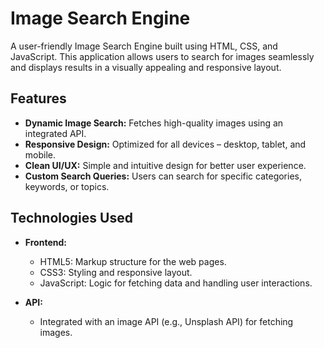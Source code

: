 # Image Search Engine

A user-friendly Image Search Engine built using HTML, CSS, and JavaScript. This application allows users to search for images seamlessly and displays results in a visually appealing and responsive layout.

## Features

- **Dynamic Image Search:** Fetches high-quality images using an integrated API.
- **Responsive Design:** Optimized for all devices – desktop, tablet, and mobile.
- **Clean UI/UX:** Simple and intuitive design for better user experience.
- **Custom Search Queries:** Users can search for specific categories, keywords, or topics.

## Technologies Used

- **Frontend:**
  - HTML5: Markup structure for the web pages.
  - CSS3: Styling and responsive layout.
  - JavaScript: Logic for fetching data and handling user interactions.

- **API:**
  - Integrated with an image API (e.g., Unsplash API) for fetching images.
